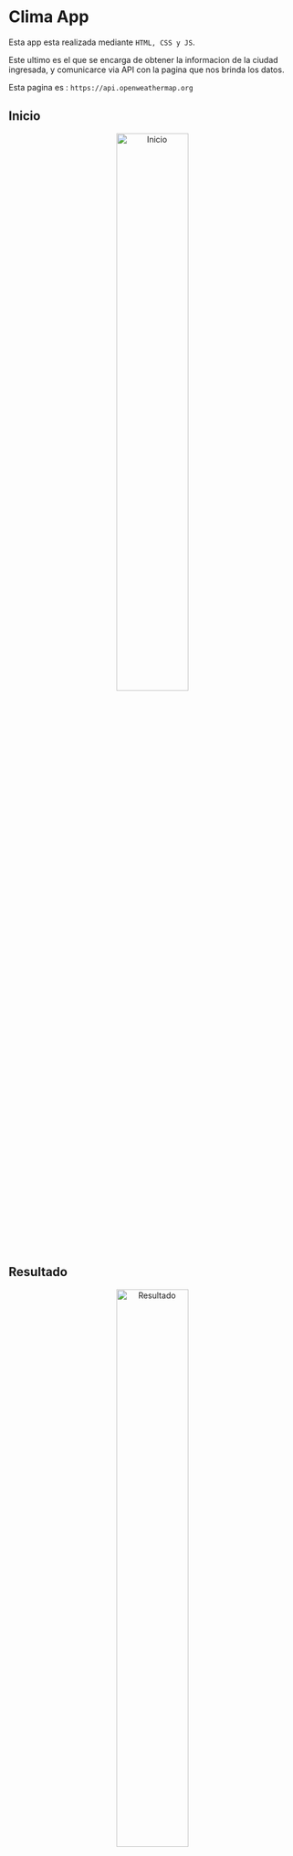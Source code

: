 # Clima App

Esta app esta realizada mediante ``` HTML, CSS y JS ```.

Este ultimo es el que se encarga de obtener la informacion de la ciudad ingresada, y comunicarce via API con la pagina que nos brinda los datos.

Esta pagina es :
``` https://api.openweathermap.org ```

## Inicio 

<div align="center">
    <img src="img/buscador.png" alt="Inicio" width="50%">
</div>

## Resultado

<div align="center">
    <img src="img/clima.png" alt="Resultado" width="50%">
</div>
